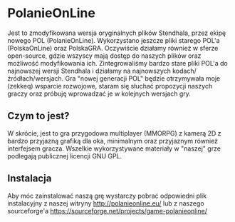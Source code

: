 # PolanieOnLine
Jest to zmodyfikowana wersja oryginalnych plików Stendhala, przez ekipę nowego POL (PolanieOnLine). Wykorzystano jeszcze pliki starego POL'a (PolskaOnLine) oraz PolskaGRA.
Oczywiście działamy również w sferze open-source, gdzie wszyscy mają dostęp do naszych plików oraz możliwość modyfikowania ich.
Zintegrowaliśmy bardzo stare pliki POL'a do najnowszej wersji Stendhala i działamy na najnowszych kodach/źródłach/wersjach. Gra "nowej generacji POL" będzie otrzymywała moje (zekkeq) wsparcie rozwojowe, staram się słuchać propozycji naszych graczy oraz próbuję wprowadzać je w kolejnych wersjach gry.


## Czym to jest?
W skrócie, jest to gra przygodowa multiplayer (MMORPG) z kamerą 2D z bardzo przyjazną grafiką dla oka,
minimalnym oraz przyjaznym również interfejsem gracza. Wszelkie wykorzystywane materiały w "naszej" grze podlegają publicznej licencji GNU GPL.

## Instalacja
Aby móc zainstalować naszą grę wystarczy pobrać odpowiedni plik instalacyjny z naszej witryny http://polanieonline.eu/ lub z naszego sourceforge'a https://sourceforge.net/projects/game-polanieonline/

